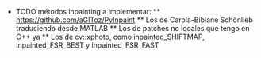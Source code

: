 * TODO métodos inpainting a implementar:
** https://github.com/aGIToz/PyInpaint
** Los de Carola-Bibiane Schönlieb traduciendo desde MATLAB
** Los de patches no locales que tengo en C++ ya
** Los de cv::xphoto, como inpainted_SHIFTMAP, inpainted_FSR_BEST y inpainted_FSR_FAST
